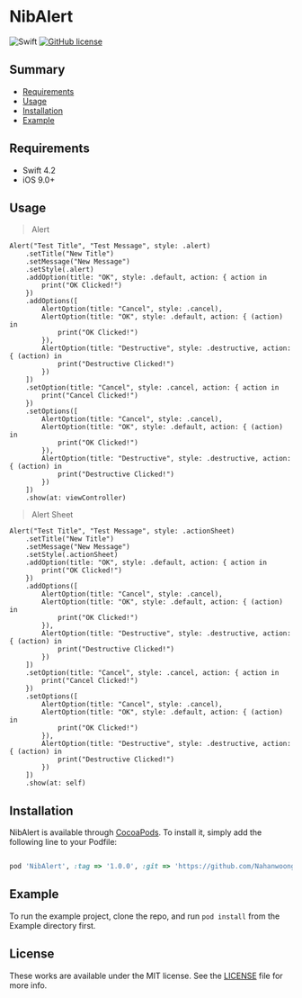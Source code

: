 
# NibAlert

![Swift](https://img.shields.io/badge/Swift-4.2-orange.svg)
[![GitHub license](https://img.shields.io/badge/license-MIT-lightgrey.svg?style=flat)](https://github.com/Nahanwoong/NibAlert/blob/main/LICENSE)

## Summary

- [Requirements](#requirements)
- [Usage](#usage)
- [Installation](#installation)
- [Example](#example)


## Requirements

- Swift 4.2
- iOS 9.0+


## Usage

> Alert
```
Alert("Test Title", "Test Message", style: .alert)
    .setTitle("New Title")
    .setMessage("New Message")
    .setStyle(.alert)
    .addOption(title: "OK", style: .default, action: { action in
        print("OK Clicked!")
    })
    .addOptions([
        AlertOption(title: "Cancel", style: .cancel),
        AlertOption(title: "OK", style: .default, action: { (action) in
            print("OK Clicked!")
        }),
        AlertOption(title: "Destructive", style: .destructive, action: { (action) in
            print("Destructive Clicked!")
        })
    ])
    .setOption(title: "Cancel", style: .cancel, action: { action in
        print("Cancel Clicked!")
    })
    .setOptions([
        AlertOption(title: "Cancel", style: .cancel),
        AlertOption(title: "OK", style: .default, action: { (action) in
            print("OK Clicked!")
        }),
        AlertOption(title: "Destructive", style: .destructive, action: { (action) in
            print("Destructive Clicked!")
        })
    ])
    .show(at: viewController)
```


> Alert Sheet
```
Alert("Test Title", "Test Message", style: .actionSheet)
    .setTitle("New Title")
    .setMessage("New Message")
    .setStyle(.actionSheet)
    .addOption(title: "OK", style: .default, action: { action in
        print("OK Clicked!")
    })
    .addOptions([
        AlertOption(title: "Cancel", style: .cancel),
        AlertOption(title: "OK", style: .default, action: { (action) in
            print("OK Clicked!")    
        }),
        AlertOption(title: "Destructive", style: .destructive, action: { (action) in
            print("Destructive Clicked!")
        })
    ])
    .setOption(title: "Cancel", style: .cancel, action: { action in
        print("Cancel Clicked!")
    })
    .setOptions([
        AlertOption(title: "Cancel", style: .cancel),
        AlertOption(title: "OK", style: .default, action: { (action) in
            print("OK Clicked!")
        }),
        AlertOption(title: "Destructive", style: .destructive, action: { (action) in
            print("Destructive Clicked!")
        })
    ])
    .show(at: self)
```

## Installation

NibAlert is available through [CocoaPods](https://cocoapods.org). To install
it, simply add the following line to your Podfile:

```ruby

pod 'NibAlert', :tag => '1.0.0', :git => 'https://github.com/Nahanwoong/NibAlert'

```

## Example

To run the example project, clone the repo, and run `pod install` from the Example directory first.


## License

These works are available under the MIT license. See the [LICENSE][license] file
for more info.

  
[license]: LICENSE
